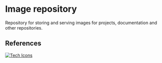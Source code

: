 # Image repository

Repository for storing and serving images for projects, documentation and other repositories.

## References

<!-- Markdown link with stylized badge -->
[![Tech Icons](https://img.shields.io/badge/Tech%20Icons-Website-blue?style=for-the-badge)](https://techicons.dev/)

